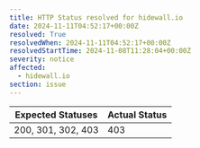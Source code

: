 ```yaml
---
title: HTTP Status resolved for hidewall.io
date: 2024-11-11T04:52:17+00:00Z
resolved: True
resolvedWhen: 2024-11-11T04:52:17+00:00Z
resolvedStartTime: 2024-11-08T11:28:04+00:00Z
severity: notice
affected:
  - hidewall.io
section: issue
---
```


| Expected Statuses | Actual Status  |
|-------------------|----------------|
| 200, 301, 302, 403 | 403 |
